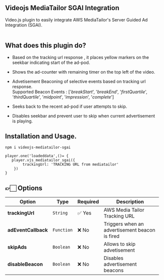 ## Videojs MediaTailor SGAI Integration 
Video.js plugin to easily integrate AWS MediaTailor's Server Guided Ad Integration (SGAI). <br/> <br/>


## What does this plugin do?


* Based on the tracking url response , it places yellow markers on the seekbar indicating start of the ad-pod.

* Shows the ad-counter with remaining timer on the top left of the video.

* Advetisement Beaconing of selective events based on tracking url response. <br>
Supported Beacon Events : ['_breakStart_', '_breakEnd_', '_firstQuartile_', '_thirdQuartile_', '_midpoint_', '_impression_', '_complete_']

* Seeks back to the recent ad-pod if user attempts to skip.

* Disables seekbar and prevent user to skip when current advertisement is playing.


## Installation and Usage.

```
npm i videojs-mediatailor-sgai
```

```
player.one('loadeddata',()= {
   player.vjs_mediatailor_sgai({
        trackingUrl: 'TRACKING URL from mediatailor'
    })
}
```

## 👉🏻 Options

| Option  | Type     | Required | Description                                                                                                                                                                              |
| ------- | -------- | -------- | ---------------------------------------------------------------------------------------------------------------------------------------------------------------------------------------- |
| **trackingUrl**  | `String` | ✅ Yes    | AWS Media Tailor Tracking URL |
| **adEventCallback** | `Function` | ❌ No | Triggers when an advertisement beacon is fired|
| **skipAds** | `Boolean` | ❌ No | Allows to skip advetisement  | 
| **disableBeacon** | `Boolean` | ❌ No | Disables advertisement beacons | 


